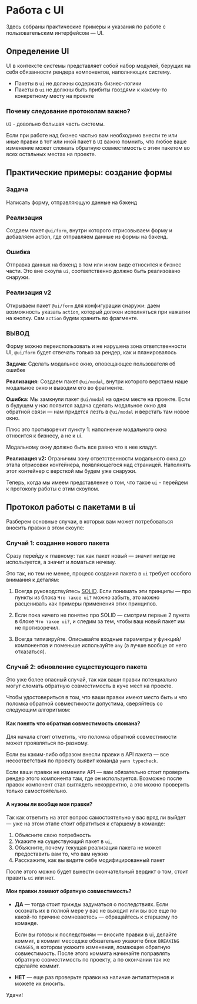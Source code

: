 # Работа с UI

Здесь собраны практические примеры и указания по работе с пользовательским интерфейсом — UI.

## Определение UI

UI в контексте системы представляет собой набор модулей, берущих на себя обязанности рендера компонентов, наполняющих систему.

- Пакеты в `ui` не должны содержать бизнес-логики
- Пакеты в `ui` не должны быть прибиты гвоздями к какому-то конкретному месту на проекте

### Почему следование протоколам важно?

`UI` - довольно большая часть системы.

Если при работе над бизнес частью вам необходимо внести те или иные правки в тот или иной пакет в `UI` важно помнить, что любое ваше изменение может сломать обратную совместимость с этим пакетом во всех остальных местах на проекте.

## Практические примеры: создание формы

### Задача

Написать форму, отправляющую данные на бэкенд

### Реализация

Создаем пакет `@ui/form`, внутри которого отрисовываем форму и добавляем action, где отправляем данные из формы на бэкенд.

### Ошибка

Отправка данных на бэкенд в том или ином виде относится к бизнес части. Это вне скоупа `ui`, соответственно должно быть реализовано снаружи.

### Реализация v2

Открываем пакет `@ui/form` для конфигурации снаружи: даем возможность указать `action`, который должен исполняться при нажатии на кнопку. Сам `action` будем хранить во фрагменте.

### ВЫВОД

Форму можно переиспользовать и не нарушена зона ответственности UI, `@ui/form` будет отвечать только за рендер, как и планировалось

**Задача:** Сделать модальное окно, оповещающее пользователя об ошибке

**Реализация:** Создаем пакет `@ui/modal`, внутри которого верстаем наше модальное окно и выводим его во фрагменте.

**Ошибка:** Мы замкнули пакет `@ui/modal` на одном месте на проекте. Если в будущем у нас появится задача сделать модальное окно для обратной связи — нам придется лезть в `@ui/modal` и верстать там новое окно.

Плюс это противоречит пункту 1: наполнение модального окна относится к бизнесу, а не к ui.

Модальному окну должно быть все равно что в нее кладут.

**Реализация v2:** Ограничим зону ответственности модального окна до этапа отрисовки контейнера, появляющегося над страницей. Наполнять этот контейнер с версткой мы будем уже снаружи.

Теперь, когда мы имеем представление о том, что такое `ui` - перейдем к протоколу работы с этим скоупом.

## Протокол работы с пакетами в ui

Разберем основные случаи, в которых вам может потребоваться вносить правки в этом скоупе:

### Случай 1: создание нового пакета

Сразу перейду к главному: так как пакет новый — значит нигде не используется, а значит и ломаться нечему.

Это так, но тем не менее, процесс создания пакета в `ui` требует особого внимания к деталям:

1. Всегда руководствуйтесь [SOLID](https://habr.com/ru/post/348286/). Если понимать эти принципы — про пункты из блока `Что такое ui?` можно забыть, это можно расценивать как примеры применения этих принципов.

2. Если пока ничего не понятно про SOLID — смотрим первые 2 пункта в блоке `Что такое ui?`, и следим за тем, чтобы ваш новый пакет им не противоречил.

3. Всегда типизируйте. Описывайте входные параметры у функций/компонентов и поменьше используйте `any` (а лучше вообще от него отказаться).

### Случай 2: обновление существующего пакета

Это уже более опасный случай, так как ваши правки потенциально могут сломать обратную совместимость в куче мест на проекте.

Чтобы удостовериться в том, что ваши правки имеют место быть и что поломка обратной совместимости допустима, сверяйтесь со следующим алгоритмом:

#### Как понять что обратная совместимость сломана?

Для начала стоит отметить, что поломка обратной совместимости может проявляться по-разному.

Если вы каким-либо образом внесли правки в API пакета — все несоответствия по проекту выявит команда `yarn typecheck`.

Если ваши правки не изменили API — вам обязательно стоит проверить рендер этого компонента там, где он используется. Возможно после правок компонент стал выглядеть некорректно, а это можно проверить только самостоятельно.

#### А нужны ли вообще мои правки?

Так как ответить на этот вопрос самостоятельно у вас вряд ли выйдет — уже на этом этапе стоит обратиться к старшему в команде:

1. Объясните свою потребность
2. Укажите на существующий пакет в `ui`,
3. Объясните, почему текущая реализация пакета не может предоставить вам то, что вам нужно
4. Расскажите, как вы видите себе модифицированный пакет

После этого можно будет вынести окончательный вердикт о том, стоит править `ui` или нет.

#### Мои правки ломают обратную совместимость?

- **ДА** — тогда стоит трижды задуматься о последствиях. Если осознать их в полной мере у вас не выходит или вы все еще по какой-то причине сомневаетесь — обращайтесь к старшему по команде.

  Если вы готовы к последствиям — вносите правки в ui, делайте коммит, в коммит месседже обязательно укажите блок `BREAKING CHANGES`, в котором укажите изменения, ломающие обратную совместимость. После этого коммита начинайте поправлять обратную совместимость по проекту, а по окончании так же сделайте коммит.

- **НЕТ** — еще раз проверьте правки на наличие антипаттернов и можете их вносить.

Удачи!
